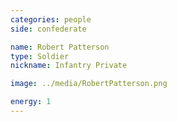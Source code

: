 ```yaml
---
categories: people
side: confederate

name: Robert Patterson
type: Soldier
nickname: Infantry Private

image: ../media/RobertPatterson.png

energy: 1
---
```

